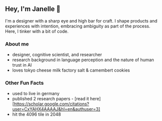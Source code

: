 ## Hey, I'm Janelle 💌

I'm a designer with a sharp eye and high bar for craft. 
I shape products and experiences with intention, embracing ambiguity as part of the process. 
Here, I tinker with a bit of code.

### About me
- designer, cognitive scientist, and researcher
- research background in language perception and the nature of human trust in AI
- loves tokyo cheese milk factory salt & camembert cookies

### Other Fun Facts
- used to live in germany
- published 2 research papers - [read it here][https://scholar.google.com/citations?user=CxYAHX4AAAAJ&hl=en&authuser=3]
- hit the 4096 tile in 2048

<!--
**jnlamores/jnlamores** is a ✨ _special_ ✨ repository because its `README.md` (this file) appears on your GitHub profile.

Here are some ideas to get you started:

- 🔭 I’m currently working on ...
- 🌱 I’m currently learning ...
- 👯 I’m looking to collaborate on ...
- 🤔 I’m looking for help with ...
- 💬 Ask me about ...
- 📫 How to reach me: ...
- 😄 Pronouns: ...
- ⚡ Fun fact: ...
-->
